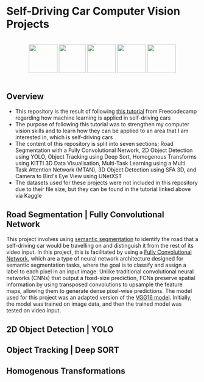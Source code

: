 # Self-Driving Car Computer Vision Projects

</br>
<div align="center">
<a href="https://www.python.org/"><img src="./readme_content/Python.png" width="75" height="75"></a>
<a href="https://jupyter.org/"><img src="./readme_files/Jupyter.png" width="70" height="75"></a>
<a href="https://numpy.org/"><img src="./readme_content/Numpy.png" width="75" height="75"></a>
<a href="https://www.tensorflow.org/"><img src="./readme_content/Tensorflow.png" width="75" height="75"></a>
<a href="https://opencv.org/"><img src="./readme_content/OpenCV.png" width="75" height="75"></a>
</div>
</br>

## Overview

- This repository is the result of following [this tutorial](https://www.youtube.com/watch?v=cPOtULagNnI) from Freecodecamp regarding how machine learning is applied in self-driving cars
- The purpose of following this tutorial was to strengthen my computer vision skills and to learn how they can be applied to an area that I am interested in, which is self-driving cars
- The content of this repository is split into seven sections; Road Segmentation with a Fully Convolutional Network, 2D Object Detection using YOLO, Object Tracking using Deep Sort, Homogenous Transforms using KITTI 3D Data Visualisation, Multi-Task Learning using a Multi Task Attention Network (MTAN), 3D Object Detection using SFA 3D, and Camera to Bird's Eye View using UNetXST
- The datasets used for these projects were not included in this repository due to their file size, but they can be found in the tutorial linked above via Kaggle

## Road Segmentation | Fully Convolutional Network

This project involves using [semantic segmentation](https://paperswithcode.com/task/semantic-segmentation) to identify the road that a self-driving car would be travelling on and distinguish it from the rest of its video input. In this project, this is facilitated by using a [Fully Convolutional Network](https://paperswithcode.com/method/fcn), which are a type of neural network architecture designed for semantic segmentation tasks, where the goal is to classify and assign a label to each pixel in an input image. Unlike traditional convolutional neural networks (CNNs) that output a fixed-size prediction, FCNs preserve spatial information by using transposed convolutions to upsample the feature maps, allowing them to generate dense pixel-wise predictions. The model used for this project was an adapted version of the [VGG16 model](https://datagen.tech/guides/computer-vision/vgg16/). Initially, the model was trained on image data, and then the trained model was tested on video input.

## 2D Object Detection | YOLO

## Object Tracking | Deep SORT

## Homogenous Transformations
